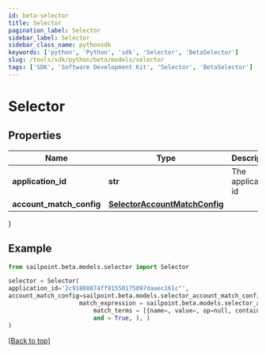 ```yaml
---
id: beta-selector
title: Selector
pagination_label: Selector
sidebar_label: Selector
sidebar_class_name: pythonsdk
keywords: ['python', 'Python', 'sdk', 'Selector', 'BetaSelector'] 
slug: /tools/sdk/python/beta/models/selector
tags: ['SDK', 'Software Development Kit', 'Selector', 'BetaSelector']
---
```


# Selector


## Properties

Name | Type | Description | Notes
------------ | ------------- | ------------- | -------------
**application_id** | **str** | The application id | [optional] 
**account_match_config** | [**SelectorAccountMatchConfig**](selector-account-match-config) |  | [optional] 
}

## Example

```python
from sailpoint.beta.models.selector import Selector

selector = Selector(
application_id='2c91808874ff91550175097daaec161c"',
account_match_config=sailpoint.beta.models.selector_account_match_config.selector_accountMatchConfig(
                    match_expression = sailpoint.beta.models.selector_account_match_config_match_expression.selector_accountMatchConfig_matchExpression(
                        match_terms = [{name=, value=, op=null, container=true, and=false, children=[{name=businessCategory, value=Service, op=eq, container=false, and=false, children=null}]}], 
                        and = True, ), )
)

```
[[Back to top]](#) 

